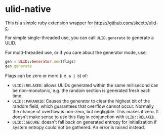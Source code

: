 # ulid-native

This is a simple ruby extension wrapper for https://github.com/skeeto/ulid-c.

For simple single-threaded use, you can call `ULID.generate` to generate a ULID.

For multi-threaded use, or if you care about the generator mode, use:

```ruby
gen = ULID::Generator.new(flags)
gen.generate
```

Flags can be zero or more (i.e. `a | b`) of:

* `ULID::RELAXED`: allows ULIDs generated within the same millisecond can be
  non-monotonic, e.g. the random section is generated fresh each time.
* `ULID::PARANOID`: Causes the generator to clear the highest bit
  of the random field, which guarantees that overflow cannot occur.
  Normally the chance of overflow is non-zero, but negligible. This
  makes it zero. It doesn't make sense to use this flag in conjunction
  with `ULID::RELAXED`.
* `ULID::SECURE`: doesn't fall back on generated entropy for initialization if
  system entropy could not be gathered. An error is raised instead.
